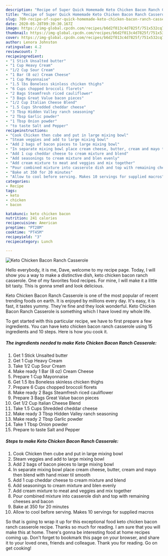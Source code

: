 ```yaml
---
description: "Recipe of Super Quick Homemade Keto Chicken Bacon Ranch Casserole"
title: "Recipe of Super Quick Homemade Keto Chicken Bacon Ranch Casserole"
slug: 709-recipe-of-super-quick-homemade-keto-chicken-bacon-ranch-casserole
date: 2020-05-28T09:39:30.167Z
image: https://img-global.cpcdn.com/recipes/b6d2f013c4d7825f/751x532cq70/keto-chicken-bacon-ranch-casserole-recipe-main-photo.jpg
thumbnail: https://img-global.cpcdn.com/recipes/b6d2f013c4d7825f/751x532cq70/keto-chicken-bacon-ranch-casserole-recipe-main-photo.jpg
cover: https://img-global.cpcdn.com/recipes/b6d2f013c4d7825f/751x532cq70/keto-chicken-bacon-ranch-casserole-recipe-main-photo.jpg
author: Lenora Johnston
ratingvalue: 4.2
reviewcount: 7
recipeingredient:
- "1 Stick Unsalted butter"
- "1 Cup Heavy Cream"
- "1/2 Cup Sour Cream"
- "1 Bar (8 oz) Cream Cheese"
- "1 Cup Mayonnaise"
- "1.5 lbs Boneless skinless chicken thighs"
- "6 Cups chopped broccoli florets"
- "2 Bags Steamfresh riced cauliflower"
- "3 Bags Great Value bacon pieces"
- "1/2 Cup Italian Cheese Blend"
- "1.5 Cups Shredded cheddar cheese"
- "3 Tbsp Hidden Valley ranch seasoning"
- "2 Tbsp Garlic powder"
- "1 Tbsp Onion powder"
- "to taste Salt and Pepper"
recipeinstructions:
- "Cook Chicken then cube and put in large mixing bowl"
- "Steam veggies and add to large mixing bowl"
- "Add 2 bags of bacon pieces to large mixing bowl"
- "In separate mixing bowl place cream cheese, butter, cream and mayo then blend with hand mixer til smooth"
- "Add 1 cup cheddar cheese to cream mixture and blend"
- "Add seasonings to cream mixture and blen evenly"
- "Add cream mixture to meat and veggies and mix together"
- "Pour combined mixture into casserole dish and top with remaining cheeses and bacon"
- "Bake at 350 for 20 minutes"
- "Allow to cool before serving. Makes 10 servings for supplied macros"
categories:
- Recipe
tags:
- keto
- chicken
- bacon

katakunci: keto chicken bacon 
nutrition: 241 calories
recipecuisine: American
preptime: "PT28M"
cooktime: "PT45M"
recipeyield: "3"
recipecategory: Lunch

---
```



![Keto Chicken Bacon Ranch Casserole](https://img-global.cpcdn.com/recipes/b6d2f013c4d7825f/751x532cq70/keto-chicken-bacon-ranch-casserole-recipe-main-photo.jpg)

Hello everybody, it is me, Dave, welcome to my recipe page. Today, I will show you a way to make a distinctive dish, keto chicken bacon ranch casserole. One of my favorites food recipes. For mine, I will make it a little bit tasty. This is gonna smell and look delicious.

Keto Chicken Bacon Ranch Casserole is one of the most popular of recent trending foods on earth. It is enjoyed by millions every day. It's easy, it is fast, it tastes yummy. They're fine and they look wonderful. Keto Chicken Bacon Ranch Casserole is something which I have loved my whole life.




To get started with this particular recipe, we have to first prepare a few ingredients. You can have keto chicken bacon ranch casserole using 15 ingredients and 10 steps. Here is how you cook it.

<!--inarticleads1-->

##### The ingredients needed to make Keto Chicken Bacon Ranch Casserole:

1. Get 1 Stick Unsalted butter
1. Get 1 Cup Heavy Cream
1. Take 1/2 Cup Sour Cream
1. Make ready 1 Bar (8 oz) Cream Cheese
1. Prepare 1 Cup Mayonnaise
1. Get 1.5 lbs Boneless skinless chicken thighs
1. Prepare 6 Cups chopped broccoli florets
1. Make ready 2 Bags Steamfresh riced cauliflower
1. Prepare 3 Bags Great Value bacon pieces
1. Get 1/2 Cup Italian Cheese Blend
1. Take 1.5 Cups Shredded cheddar cheese
1. Make ready 3 Tbsp Hidden Valley ranch seasoning
1. Make ready 2 Tbsp Garlic powder
1. Take 1 Tbsp Onion powder
1. Prepare to taste Salt and Pepper




<!--inarticleads2-->

##### Steps to make Keto Chicken Bacon Ranch Casserole:

1. Cook Chicken then cube and put in large mixing bowl
1. Steam veggies and add to large mixing bowl
1. Add 2 bags of bacon pieces to large mixing bowl
1. In separate mixing bowl place cream cheese, butter, cream and mayo then blend with hand mixer til smooth
1. Add 1 cup cheddar cheese to cream mixture and blend
1. Add seasonings to cream mixture and blen evenly
1. Add cream mixture to meat and veggies and mix together
1. Pour combined mixture into casserole dish and top with remaining cheeses and bacon
1. Bake at 350 for 20 minutes
1. Allow to cool before serving. Makes 10 servings for supplied macros




So that is going to wrap it up for this exceptional food keto chicken bacon ranch casserole recipe. Thanks so much for reading. I am sure that you will make this at home. There's gonna be interesting food at home recipes coming up. Don't forget to bookmark this page on your browser, and share it to your loved ones, friends and colleague. Thank you for reading. Go on get cooking!
